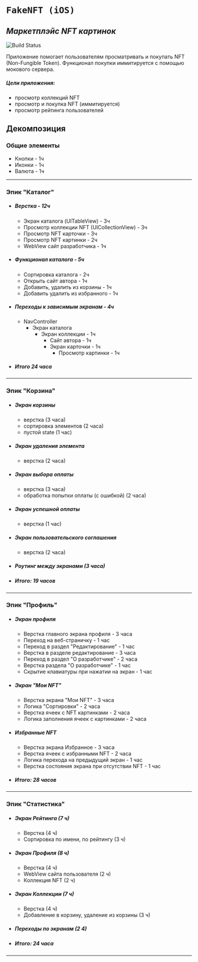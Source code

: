 # `FakeNFT (iOS)`
## _Маркетплэйс NFT картинок_
![Build Status](https://img.shields.io/badge/Build-processing-green)

Приложение помогает пользователям просматривать и покупать NFT (Non-Fungible Token). Функционал покупки иммитируется с помощью мокового сервера.

#####   Цели приложения:
- просмотр коллекций NFT
- просмотр и покупка NFT (иммитируется)
- просмотр рейтинга пользователей

## Декомпозиция
### Общие элементы
- Кнопки - 1ч
- Иконки - 1ч
- Валюта - 1ч
---
### Эпик "Каталог"
- #####  Верстка - 12ч
    - Экран каталога (UITableView) - 3ч
    - Просмотр коллекции NFT (UICollectionView) - 3ч
    - Просмотр NFT карточки - 3ч
    - Просмотр NFT картинки - 2ч
    - WebView сайт разработчика - 1ч
- #####  Функционал каталога - 5ч
    - Сортировка каталога - 2ч
    - Открыть сайт автора - 1ч
    - Добавить, удалить из корзины - 1ч
    - Добавить удалить из избранного - 1ч
- #####  Переходы к зависимым экранам - 4ч
    - NavController
        - Экран каталога 
            - Экран коллекции - 1ч
                - Сайт автора - 1ч
                - Экран карточки - 1ч
                    - Просмотр картинки - 1ч
- ##### Итого 24 часа
---
### Эпик "Корзина"
- ##### Экран корзины
    - верстка (3 часа)
    - сортировка элементов (2 часа)
    - пустой state (1 час)
- ##### Экран удаления элемента
    - верстка (2 часа)
- ##### Экран выбора оплаты
    - верстка (3 часа)
    - обработка попытки оплаты (с ошибкой) (2 часа)
- ##### Экран успешной оплаты
    - верстка (1 час)
- ##### Экран пользовательского соглашения
    - верстка (2 часа)
- ##### Роутинг между экранами (3 часа)
- ##### Итого: 19 часов
---
### Эпик "Профиль"
- ##### Экран профиля
    - Верстка главного экрана профиля - 3 часа
    - Переход на веб-страничку - 1 час
    - Переход в раздел "Редактирование" - 1 час
    - Верстка в разделе редактирование - 3 часа
    - Переход в раздел "О разработчике" - 2 часа
    - Верстка раздела "О разработчике" - 1 час
    - Скрытие клавиатуры при нажатии на экран - 1 час
- ##### Экран "Мои NFT"
    - Верстка экрана "Мои NFT" - 3 часа
    - Логика "Сортировки" - 2 часа
    - Верстка ячеек с NFT картинками - 2 часа
    - Логика заполнения ячеек с картинками - 2 часа
- ##### Избранные NFT
    - Верстка экрана Избранное  - 3 часа 
    - Верстка ячеек с избранными NFT - 2 часа 
    - Логика перехода на предыдущий экран - 1 час 
    - Верстка состояния экрана при отсутствии NFT - 1 час
- ##### Итого: 28 часов
---
### Эпик "Статистика"
- ##### Экран Рейтинга (7 ч)
    - Верстка (4 ч)
    - Сортировка по имени, по рейтингу (3 ч)
- ##### Экран Профиля (8 ч)
    - Верстка (4 ч)
    - WebView сайта пользователя (2 ч)
    - Коллекция NFT (2 ч)
- ##### Экран Коллекции (7 ч)
    - Верстка (4 ч)
    - Добавление в корзину, удаление из корзины (3 ч)
- ##### Переходы по экранам (2 4)
- ##### Итого: 24 часа
---
